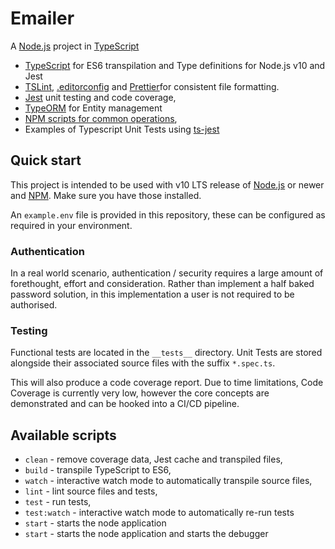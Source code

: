 # Emailer

A [Node.js](https://github.com/nodejs/node) project in [TypeScript](https://github.com/Microsoft/TypeScript)

- [TypeScript](https://github.com/Microsoft/TypeScript) for ES6 transpilation and Type definitions for Node.js v10 and Jest
- [TSLint](https://github.com/palantir/tslint), [.editorconfig](https://editorconfig.org/) and [Prettier](https://github.com/prettier/prettier)for consistent file formatting.
- [Jest](https://github.com/facebook/jest) unit testing and code coverage,
- [TypeORM](https://github.com/typeorm/typeorm) for Entity management
- [NPM scripts for common operations](#available-scripts),
- Examples of Typescript Unit Tests using [ts-jest](https://github.com/kulshekhar/ts-jest)

## Quick start

This project is intended to be used with v10 LTS release of [Node.js](https://github.com/nodejs/node) or newer and [NPM](https://github.com/npm/cli). Make sure you have those installed.

An `example.env` file is provided in this repository, these can be configured as required in your environment.


### Authentication

In a real world scenario, authentication / security requires a large amount of forethought, effort and consideration. Rather than implement a half baked password solution, in this implementation a user is not required to be authorised.

### Testing

Functional tests are located in the `__tests__` directory. Unit Tests are stored alongside their associated source files with the suffix `*.spec.ts`.

This will also produce a code coverage report. Due to time limitations, Code Coverage is currently very low, however the core concepts are demonstrated and can be hooked into a CI/CD pipeline.

## Available scripts

- `clean` - remove coverage data, Jest cache and transpiled files,
- `build` - transpile TypeScript to ES6,
- `watch` - interactive watch mode to automatically transpile source files,
- `lint` - lint source files and tests,
- `test` - run tests,
- `test:watch` - interactive watch mode to automatically re-run tests
- `start` - starts the node application
- `start` - starts the node application and starts the debugger
